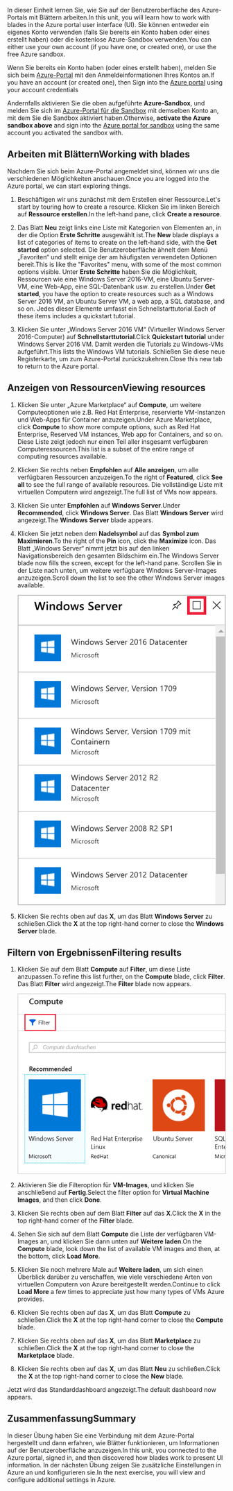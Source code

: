 <span data-ttu-id="6b589-101">In dieser Einheit lernen Sie, wie Sie auf der Benutzeroberfläche des Azure-Portals mit Blättern arbeiten.</span><span class="sxs-lookup"><span data-stu-id="6b589-101">In this unit, you will learn how to work with blades in the Azure portal user interface (UI).</span></span> <span data-ttu-id="6b589-102">Sie können entweder ein eigenes Konto verwenden (falls Sie bereits ein Konto haben oder eines erstellt haben) oder die kostenlose Azure-Sandbox verwenden.</span><span class="sxs-lookup"><span data-stu-id="6b589-102">You can either use your own account (if you have one, or created one), or use the free Azure sandbox.</span></span>

<span data-ttu-id="6b589-103">Wenn Sie bereits ein Konto haben (oder eines erstellt haben), melden Sie sich beim [Azure-Portal](https://portal.azure.com?azure-portal=true) mit den Anmeldeinformationen Ihres Kontos an.</span><span class="sxs-lookup"><span data-stu-id="6b589-103">If you have an account (or created one), then Sign into the [Azure portal](https://portal.azure.com?azure-portal=true) using your account credentials</span></span>

<span data-ttu-id="6b589-104">Andernfalls aktivieren Sie die oben aufgeführte **Azure-Sandbox**, und melden Sie sich im [Azure-Portal für die Sandbox](https://portal.azure.com/learn.docs.microsoft.com?azure-portal=true) mit demselben Konto an, mit dem Sie die Sandbox aktiviert haben.</span><span class="sxs-lookup"><span data-stu-id="6b589-104">Otherwise, **activate the Azure sandbox above** and sign into the [Azure portal for sandbox](https://portal.azure.com/learn.docs.microsoft.com?azure-portal=true) using the same account you activated the sandbox with.</span></span>

## <a name="working-with-blades"></a><span data-ttu-id="6b589-105">Arbeiten mit Blättern</span><span class="sxs-lookup"><span data-stu-id="6b589-105">Working with blades</span></span>

<span data-ttu-id="6b589-106">Nachdem Sie sich beim Azure-Portal angemeldet sind, können wir uns die verschiedenen Möglichkeiten anschauen.</span><span class="sxs-lookup"><span data-stu-id="6b589-106">Once you are logged into the Azure portal, we can start exploring things.</span></span>

1. <span data-ttu-id="6b589-107">Beschäftigen wir uns zunächst mit dem Erstellen einer Ressource.</span><span class="sxs-lookup"><span data-stu-id="6b589-107">Let's start by touring how to create a resource.</span></span> <span data-ttu-id="6b589-108">Klicken Sie im linken Bereich auf **Ressource erstellen**.</span><span class="sxs-lookup"><span data-stu-id="6b589-108">In the left-hand pane, click **Create a resource**.</span></span>

1. <span data-ttu-id="6b589-109">Das Blatt **Neu** zeigt links eine Liste mit Kategorien von Elementen an, in der die Option **Erste Schritte** ausgewählt ist.</span><span class="sxs-lookup"><span data-stu-id="6b589-109">The **New** blade displays a list of categories of items to create on the left-hand side, with the **Get started** option selected.</span></span> <span data-ttu-id="6b589-110">Die Benutzeroberfläche ähnelt dem Menü „Favoriten“ und stellt einige der am häufigsten verwendeten Optionen bereit.</span><span class="sxs-lookup"><span data-stu-id="6b589-110">This is like the "Favorites" menu, with some of the most common options visible.</span></span> <span data-ttu-id="6b589-111">Unter **Erste Schritte** haben Sie die Möglichkeit, Ressourcen wie eine Windows Server 2016-VM, eine Ubuntu Server-VM, eine Web-App, eine SQL-Datenbank usw. zu erstellen.</span><span class="sxs-lookup"><span data-stu-id="6b589-111">Under **Get started**, you have the option to create resources such as a Windows Server 2016 VM, an Ubuntu Server VM, a web app, a SQL database, and so on.</span></span> <span data-ttu-id="6b589-112">Jedes dieser Elemente umfasst ein Schnellstarttutorial.</span><span class="sxs-lookup"><span data-stu-id="6b589-112">Each of these items includes a quickstart tutorial.</span></span>

1. <span data-ttu-id="6b589-113">Klicken Sie unter „Windows Server 2016 VM“ (Virtueller Windows Server 2016-Computer) auf **Schnellstarttutorial**.</span><span class="sxs-lookup"><span data-stu-id="6b589-113">Click **Quickstart tutorial** under Windows Server 2016 VM.</span></span> <span data-ttu-id="6b589-114">Damit werden die Tutorials zu Windows-VMs aufgeführt.</span><span class="sxs-lookup"><span data-stu-id="6b589-114">This lists the Windows VM tutorials.</span></span> <span data-ttu-id="6b589-115">Schließen Sie diese neue Registerkarte, um zum Azure-Portal zurückzukehren.</span><span class="sxs-lookup"><span data-stu-id="6b589-115">Close this new tab to return to the Azure portal.</span></span>

## <a name="viewing-resources"></a><span data-ttu-id="6b589-116">Anzeigen von Ressourcen</span><span class="sxs-lookup"><span data-stu-id="6b589-116">Viewing resources</span></span>

1. <span data-ttu-id="6b589-117">Klicken Sie unter „Azure Marketplace“ auf **Compute**, um weitere Computeoptionen wie z.B. Red Hat Enterprise, reservierte VM-Instanzen und Web-Apps für Container anzuzeigen.</span><span class="sxs-lookup"><span data-stu-id="6b589-117">Under Azure Marketplace, click **Compute** to show more compute options, such as Red Hat Enterprise, Reserved VM instances, Web app for Containers, and so on.</span></span> <span data-ttu-id="6b589-118">Diese Liste zeigt jedoch nur einen Teil aller insgesamt verfügbaren Computeressourcen.</span><span class="sxs-lookup"><span data-stu-id="6b589-118">This list is a subset of the entire range of computing resources available.</span></span>

2. <span data-ttu-id="6b589-119">Klicken Sie rechts neben **Empfohlen** auf **Alle anzeigen**, um alle verfügbaren Ressourcen anzuzeigen.</span><span class="sxs-lookup"><span data-stu-id="6b589-119">To the right of **Featured**, click **See all** to see the full range of available resources.</span></span> <span data-ttu-id="6b589-120">Die vollständige Liste mit virtuellen Computern wird angezeigt.</span><span class="sxs-lookup"><span data-stu-id="6b589-120">The full list of VMs now appears.</span></span>

3. <span data-ttu-id="6b589-121">Klicken Sie unter **Empfohlen** auf **Windows Server**.</span><span class="sxs-lookup"><span data-stu-id="6b589-121">Under **Recommended**, click **Windows Server**.</span></span> <span data-ttu-id="6b589-122">Das Blatt **Windows Server** wird angezeigt.</span><span class="sxs-lookup"><span data-stu-id="6b589-122">The **Windows Server** blade appears.</span></span>

4. <span data-ttu-id="6b589-123">Klicken Sie jetzt neben dem **Nadelsymbol** auf das **Symbol zum Maximieren**.</span><span class="sxs-lookup"><span data-stu-id="6b589-123">To the right of the **Pin** icon, click the **Maximize** icon.</span></span> <span data-ttu-id="6b589-124">Das Blatt „Windows Server“ nimmt jetzt bis auf den linken Navigationsbereich den gesamten Bildschirm ein.</span><span class="sxs-lookup"><span data-stu-id="6b589-124">The Windows Server blade now fills the screen, except for the left-hand pane.</span></span> <span data-ttu-id="6b589-125">Scrollen Sie in der Liste nach unten, um weitere verfügbare Windows Server-Images anzuzeigen.</span><span class="sxs-lookup"><span data-stu-id="6b589-125">Scroll down the list to see the other Windows Server images available.</span></span>

    ![Schaltfläche „Maximieren“ auf dem Blatt „Azure“](../media/6-maximize-button.png)

5. <span data-ttu-id="6b589-127">Klicken Sie rechts oben auf das **X**, um das Blatt **Windows Server** zu schließen.</span><span class="sxs-lookup"><span data-stu-id="6b589-127">Click the **X** at the top right-hand corner to close the **Windows Server** blade.</span></span>

## <a name="filtering-results"></a><span data-ttu-id="6b589-128">Filtern von Ergebnissen</span><span class="sxs-lookup"><span data-stu-id="6b589-128">Filtering results</span></span>

1. <span data-ttu-id="6b589-129">Klicken Sie auf dem Blatt **Compute** auf **Filter**, um diese Liste anzupassen.</span><span class="sxs-lookup"><span data-stu-id="6b589-129">To refine this list further, on the **Compute** blade, click **Filter**.</span></span> <span data-ttu-id="6b589-130">Das Blatt **Filter** wird angezeigt.</span><span class="sxs-lookup"><span data-stu-id="6b589-130">The **Filter** blade now appears.</span></span>

    ![Schaltfläche „Filter“ in Azure Marketplace](../media/6-filter.png)

2. <span data-ttu-id="6b589-132">Aktivieren Sie die Filteroption für **VM-Images**, und klicken Sie anschließend auf **Fertig**.</span><span class="sxs-lookup"><span data-stu-id="6b589-132">Select the filter option for **Virtual Machine Images**, and then click **Done**.</span></span>

3. <span data-ttu-id="6b589-133">Klicken Sie rechts oben auf dem Blatt **Filter** auf das **X**.</span><span class="sxs-lookup"><span data-stu-id="6b589-133">Click the **X** in the top right-hand corner of the **Filter** blade.</span></span>

1. <span data-ttu-id="6b589-134">Sehen Sie sich auf dem Blatt **Compute** die Liste der verfügbaren VM-Images an, und klicken Sie dann unten auf **Weitere laden**.</span><span class="sxs-lookup"><span data-stu-id="6b589-134">On the **Compute** blade, look down the list of available VM images and then, at the bottom, click **Load More**.</span></span>

1. <span data-ttu-id="6b589-135">Klicken Sie noch mehrere Male auf **Weitere laden**, um sich einen Überblick darüber zu verschaffen, wie viele verschiedene Arten von virtuellen Computern von Azure bereitgestellt werden.</span><span class="sxs-lookup"><span data-stu-id="6b589-135">Continue to click **Load More** a few times to appreciate just how many types of VMs Azure provides.</span></span>

1. <span data-ttu-id="6b589-136">Klicken Sie rechts oben auf das **X**, um das Blatt **Compute** zu schließen.</span><span class="sxs-lookup"><span data-stu-id="6b589-136">Click the **X** at the top right-hand corner to close the **Compute** blade.</span></span>

1. <span data-ttu-id="6b589-137">Klicken Sie rechts oben auf das **X**, um das Blatt **Marketplace** zu schließen.</span><span class="sxs-lookup"><span data-stu-id="6b589-137">Click the **X** at the top right-hand corner to close the **Marketplace** blade.</span></span>

1. <span data-ttu-id="6b589-138">Klicken Sie rechts oben auf das **X**, um das Blatt **Neu** zu schließen.</span><span class="sxs-lookup"><span data-stu-id="6b589-138">Click the **X** at the top right-hand corner to close the **New** blade.</span></span>

<span data-ttu-id="6b589-139">Jetzt wird das Standarddashboard angezeigt.</span><span class="sxs-lookup"><span data-stu-id="6b589-139">The default dashboard now appears.</span></span>

## <a name="summary"></a><span data-ttu-id="6b589-140">Zusammenfassung</span><span class="sxs-lookup"><span data-stu-id="6b589-140">Summary</span></span>

<span data-ttu-id="6b589-141">In dieser Übung haben Sie eine Verbindung mit dem Azure-Portal hergestellt und dann erfahren, wie Blätter funktionieren, um Informationen auf der Benutzeroberfläche anzuzeigen.</span><span class="sxs-lookup"><span data-stu-id="6b589-141">In this unit, you connected to the Azure portal, signed in, and then discovered how blades work to present UI information.</span></span> <span data-ttu-id="6b589-142">In der nächsten Übung zeigen Sie zusätzliche Einstellungen in Azure an und konfigurieren sie.</span><span class="sxs-lookup"><span data-stu-id="6b589-142">In the next exercise, you will view and configure additional settings in Azure.</span></span>
